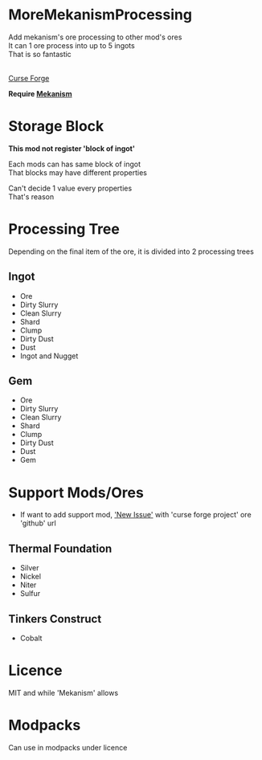 # MoreMekanismProcessing

Add mekanism's ore processing to other mod's ores<br>
It can 1 ore process into up to 5 ingots<br>
That is so fantastic<br>

<br>[Curse Forge](https://www.curseforge.com/minecraft/mc-mods/more-mekanism-processing)

<b>Require [Mekanism](https://github.com/mekanism/mekanism)</b>

# Storage Block

<b>This mod not register 'block of ingot'</b>

Each mods can has same block of ingot<br>
That blocks may have different properties<br>

Can't decide 1 value every properties<br>
That's reason

# Processing Tree

Depending on the final item of the ore, it is divided into 2 processing trees

## Ingot

* Ore
* Dirty Slurry
* Clean Slurry
* Shard
* Clump
* Dirty Dust
* Dust
* Ingot and Nugget

## Gem

* Ore
* Dirty Slurry
* Clean Slurry
* Shard
* Clump
* Dirty Dust
* Dust
* Gem

# Support Mods/Ores

* If want to add support mod, ['New Issue'](https://github.com/gisellevonbingen/Minecraft-MoreMekanismProcessing/issues/new) with 'curse forge project' ore 'github' url

## Thermal Foundation

* Silver
* Nickel
* Niter
* Sulfur

## Tinkers Construct

* Cobalt

# Licence

MIT and while 'Mekanism' allows

# Modpacks

Can use in modpacks under licence
